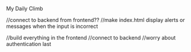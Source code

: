 My Daily Climb

//connect to backend from frontend??
//make index.html display alerts or messages when the input is incorrect

//build everything in the frontend
//connect to backend
//worry about authentication last
